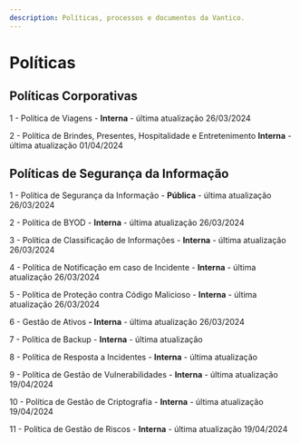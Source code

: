 ```yaml
---
description: Políticas, processos e documentos da Vantico.
---
```


# Políticas

## Políticas Corporativas

1 - Política de Viagens - **Interna** - última atualização 26/03/2024

2 - Política de Brindes, Presentes, Hospitalidade e Entretenimento **Interna** - última atualização 01/04/2024



## Políticas de Segurança da Informação

1 - Política de Segurança da Informação - **Pública** - última atualização 26/03/2024

2 - Política de BYOD - **Interna** - última atualização 26/03/2024

3 - Política de Classificação de Informações - **Interna** - última atualização 26/03/2024

4 - Política de Notificação em caso de Incidente - **Interna** - última atualização 26/03/2024

5 - Política de Proteção contra Código Malicioso - **Interna** - última atualização 26/03/2024

6 - Gestão de Ativos **- Interna** - última atualização 26/03/2024

7 - Política de Backup - **Interna** - última atualização

8 - Política de Resposta a Incidentes - **Interna** - última atualização&#x20;

9 - Política de Gestão de Vulnerabilidades - **Interna** - última atualização 19/04/2024

10 - Política de Gestão de Criptografia - **Interna** - última atualização 19/04/2024

11 - Política de Gestão de Riscos - **Interna** - última atualização 19/04/2024
